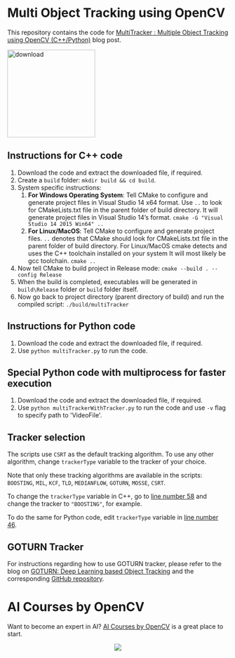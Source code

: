 # Multi Object Tracking using OpenCV
This repository contains the code for [MultiTracker : Multiple Object Tracking using OpenCV (C++/Python)](https://www.learnopencv.com/multitracker-multiple-object-tracking-using-opencv-c-python/) blog post.


[<img src="https://learnopencv.com/wp-content/uploads/2022/07/download-button-e1657285155454.png" alt="download" width="200">](https://www.dropbox.com/scl/fo/ka8whjy25yqe003zte8vs/h?dl=1&rlkey=ndneo59isy0q4ve2dqswqk74u)

## Instructions for C++ code
1. Download the code and extract the downloaded file, if required.
2. Create a `build` folder: `mkdir build && cd build`.
3. System specific instructions:
    1. **For Windows Operating System**: Tell CMake to configure and generate project files in Visual Studio 14 x64 format.
Use `..` to look for CMakeLists.txt file in the parent folder of build directory.
It will generate project files in Visual Studio 14’s format.
`cmake -G "Visual Studio 14 2015 Win64" ..`
    2. **For Linux/MacOS**:
Tell CMake to configure and generate project files.
`..` denotes that CMake should look for CMakeLists.txt file in the parent folder of build directory.
For Linux/MacOS cmake detects and uses the C++ toolchain installed on your system
It will most likely be gcc toolchain.
`cmake ..`
4. Now tell CMake to build project in Release mode: `cmake --build . --config Release`
5. When the build is completed, executables will be generated in `build\Release` folder or `build` folder itself.
6. Now go back to project directory (parent directory of build) and run the compiled script: `./build/multiTracker`

## Instructions for Python code
1. Download the code and extract the downloaded file, if required.
2. Use `python multiTracker.py` to run the code.

## Special Python code with multiprocess for faster execution
1. Download the code and extract the downloaded file, if required.
2. Use `python multiTrackerWithTracker.py` to run the code and use `-v` flag to specify path to 'VideoFile'.

## Tracker selection
The scripts use `CSRT` as the default tracking algorithm. To use any other algorithm, change `trackerType` variable to the tracker of your choice.

Note that only these tracking algorithms are available in the scripts: `BOOSTING`, `MIL`, `KCF`, `TLD`, `MEDIANFLOW`, `GOTURN`, `MOSSE`, `CSRT`.

To change the `trackerType` variable in C++, go to [line number 58](https://github.com/spmallick/learnopencv/blob/master/MultiObjectTracker/multiTracker.cpp#L58) and change the tracker to `"BOOSTING"`, for example.

To do the same for Python code, edit `trackerType` variable in [line number 46](https://github.com/spmallick/learnopencv/blob/master/MultiObjectTracker/multiTracker.py#L46).

## GOTURN Tracker
For instructions regarding how to use GOTURN tracker, please refer to the blog on [GOTURN: Deep Learning based Object Tracking](https://www.learnopencv.com/goturn-deep-learning-based-object-tracking) and the corresponding [GitHub repository](https://github.com/spmallick/learnopencv/tree/master/GOTURN).


# AI Courses by OpenCV

Want to become an expert in AI? [AI Courses by OpenCV](https://opencv.org/courses/) is a great place to start. 

<a href="https://opencv.org/courses/">
<p align="center"> 
<img src="https://learnopencv.com/wp-content/uploads/2023/01/AI-Courses-By-OpenCV-Github.png">
</p>
</a>
